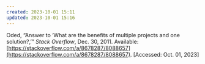 ```yaml
---
created: 2023-10-01 15:11
updated: 2023-10-01 15:16
---
```


Oded, “Answer to ‘What are the benefits of multiple projects and one solution?,’” _Stack Overflow_, Dec. 30, 2011. Available: [https://stackoverflow.com/a/8678287/8088657](https://stackoverflow.com/a/8678287/8088657). [Accessed: Oct. 01, 2023]